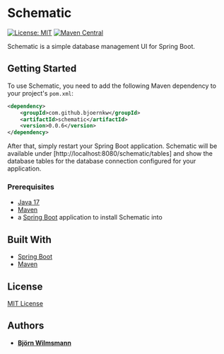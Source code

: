 # Schematic

[![License: MIT](https://img.shields.io/badge/License-MIT-yellow.svg)](https://opensource.org/licenses/MIT)
[![Maven Central](https://maven-badges.herokuapp.com/maven-central/com.bjoernkw/schematic/badge.svg)](https://maven-badges.herokuapp.com/maven-central/com.bjoernkw/schematic)

Schematic is a simple database management UI for Spring Boot.

## Getting Started

To use Schematic, you need to add the following Maven dependency to your project's `pom.xml`:

```xml
<dependency>
    <groupId>com.github.bjoernkw</groupId>
    <artifactId>schematic</artifactId>
    <version>0.0.6</version>
</dependency>
```

After that, simply restart your Spring Boot application. Schematic will be available under [http://localhost:8080/schematic/tables]
and show the database tables for the database connection configured for your application.

### Prerequisites

* [Java 17](https://openjdk.org/projects/jdk/17/)
* [Maven](https://maven.apache.org/)
* a [Spring Boot](https://spring.io/projects/spring-boot/) application to install Schematic into

## Built With

* [Spring Boot](https://spring.io/projects/spring-boot/)
* [Maven](https://maven.apache.org/)

## License

[MIT License](https://opensource.org/licenses/MIT)

## Authors

* **[Björn Wilmsmann](https://bjoernkw.com)**
